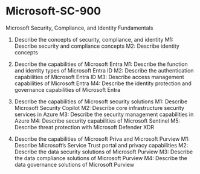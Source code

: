 # Microsoft-SC-900
Microsoft Security, Compliance, and Identity Fundamentals

1. Describe the concepts of security, compliance, and identity
   M1: Describe security and compliance concepts
   M2: Describe identity concepts
  
2. Describe the capabilities of Microsoft Entra
   M1: Describe the function and identity types of Microsoft Entra ID
   M2: Describe the authentication capabilities of Microsoft Entra ID
   M3: Describe access management capabilities of Microsoft Entra
   M4: Describe the identity protection and governance capabilities of Microsoft Entra
   
3. Describe the capabilities of Microsoft security solutions
   M1: Describe Microsoft Security Copilot
   M2: Describe core infrastructure security services in Azure
   M3: Describe the security management capabilities in Azure
   M4: Describe security capabilities of Microsoft Sentinel
   M5: Describe threat protection with Microsoft Defender XDR
      
4. Describe the capabilities of Microsoft Priva and Microsoft Purview
   M1: Describe Microsoft’s Service Trust portal and privacy capabilities
   M2: Describe the data security solutions of Microsoft Purview
   M3: Describe the data compliance solutions of Microsoft Purview
   M4: Describe the data governance solutions of Microsoft Purview





